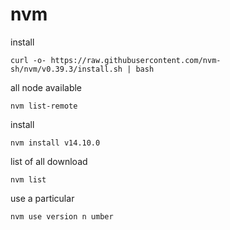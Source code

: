 # nvm



install 
```
curl -o- https://raw.githubusercontent.com/nvm-sh/nvm/v0.39.3/install.sh | bash
```

all node available
```
nvm list-remote
```

install
```
nvm install v14.10.0
```

list of all download
```
nvm list
```

use a particular 
```
nvm use version n umber
```
